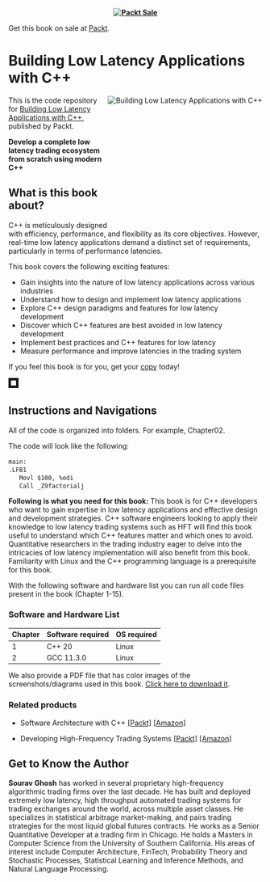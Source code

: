 
<b><p align='center'>[![Packt Sale](https://static.packt-cdn.com/assets/images/e72907cf-bf2f-4f83-bb58-6cc08a901ff9.jpeg)](https://www.packtpub.com/)</p></b>Get this book on sale at [Packt](https://www.packtpub.com/).

# Building Low Latency Applications with C++

<a href="https://www.packtpub.com/product/building-low-latency-applications-with-c/9781837639359"><img src="https://content.packt.com/B19434/cover_image_small.jpg" alt="Building Low Latency Applications with C++" height="256px" align="right"></a>

This is the code repository for [Building Low Latency Applications with C++](https://www.packtpub.com/product/building-low-latency-applications-with-c/9781837639359), published by Packt.

**Develop a complete low latency trading ecosystem from scratch using modern C++**

## What is this book about?
C++ is meticulously designed with efficiency, performance, and flexibility as its core objectives. However, real-time low latency applications demand a distinct set of requirements, particularly in terms of performance latencies.

This book covers the following exciting features: 
* Gain insights into the nature of low latency applications across various industries
* Understand how to design and implement low latency applications
* Explore C++ design paradigms and features for low latency development
* Discover which C++ features are best avoided in low latency development
* Implement best practices and C++ features for low latency
* Measure performance and improve latencies in the trading system

If you feel this book is for you, get your [copy](https://www.amazon.com/dp/1837639353) today!

<a href="https://www.packtpub.com/?utm_source=github&utm_medium=banner&utm_campaign=GitHubBanner"><img src="https://raw.githubusercontent.com/PacktPublishing/GitHub/master/GitHub.png" 
alt="https://www.packtpub.com/" border="5" /></a>


## Instructions and Navigations
All of the code is organized into folders. For example, Chapter02.

The code will look like the following:
```
main:
.LFB1
   Movl $100, %edi
   Call _Z9factorialj
```

**Following is what you need for this book:**
This book is for C++ developers who want to gain expertise in low latency applications and effective design and development strategies. C++ software engineers looking to apply their knowledge to low latency trading systems such as HFT will find this book useful to understand which C++ features matter and which ones to avoid. Quantitative researchers in the trading industry eager to delve into the intricacies of low latency implementation will also benefit from this book. Familiarity with Linux and the C++ programming language is a prerequisite for this book.

With the following software and hardware list you can run all code files present in the book (Chapter 1-15).

### Software and Hardware List

| Chapter  | Software required                   | OS required                        |
| -------- | ------------------------------------| -----------------------------------|
| 1        | C++ 20               | Linux |
| 2        | GCC 11.3.0           |  Linux|
 



We also provide a PDF file that has color images of the screenshots/diagrams used in this book. [Click here to download it](https://packt.link/ulPYN).

### Related products <Other books you may enjoy>
* Software Architecture with C++ [[Packt]](https://www.packtpub.com/product/software-architecture-with-c/9781838554590) [[Amazon]](https://www.amazon.com/dp/1838554599)

* Developing High-Frequency Trading Systems [[Packt]](https://www.packtpub.com/product/developing-high-frequency-trading-systems/9781803242811) [[Amazon]](https://www.amazon.com/dp/1803242817)

## Get to Know the Author
**Sourav Ghosh**
has worked in several proprietary high-frequency algorithmic trading firms over the last decade. He has built and deployed extremely low latency, high throughput automated trading systems for trading exchanges around the world, across multiple asset classes. He specializes in statistical arbitrage market-making, and pairs trading strategies for the most liquid global futures contracts. He works as a Senior Quantitative Developer at a trading firm in Chicago. He holds a Masters in Computer Science from the University of Southern California. His areas of interest include Computer Architecture, FinTech, Probability Theory and Stochastic Processes, Statistical Learning and Inference Methods, and Natural Language Processing.
